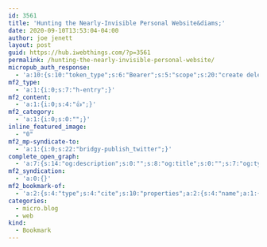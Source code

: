 ```yaml
---
id: 3561
title: 'Hunting the Nearly-Invisible Personal Website&diams;'
date: 2020-09-10T13:53:04-04:00
author: joe jenett
layout: post
guid: https://hub.iwebthings.com/?p=3561
permalink: /hunting-the-nearly-invisible-personal-website/
micropub_auth_response:
  - 'a:10:{s:10:"token_type";s:6:"Bearer";s:5:"scope";s:20:"create delete update";s:2:"me";s:27:"https://hub.iwebthings.com/";s:9:"issued_by";s:54:"https://hub.iwebthings.com/wp-json/indieauth/1.0/token";s:9:"client_id";s:20:"https://omnibear.com";s:11:"client_name";s:8:"Omnibear";s:11:"client_icon";s:29:"https://omnibear.com/logo.svg";s:9:"issued_at";i:1591353809;s:4:"user";i:1;s:13:"last_accessed";i:1599760139;}'
mf2_type:
  - 'a:1:{i:0;s:7:"h-entry";}'
mf2_content:
  - 'a:1:{i:0;s:4:"👍";}'
mf2_category:
  - 'a:1:{i:0;s:0:"";}'
inline_featured_image:
  - "0"
mf2_mp-syndicate-to:
  - 'a:1:{i:0;s:22:"bridgy-publish_twitter";}'
complete_open_graph:
  - 'a:7:{s:14:"og:description";s:0:"";s:8:"og:title";s:0:"";s:7:"og:type";s:0:"";s:12:"twitter:card";s:7:"summary";s:15:"twitter:creator";s:0:"";s:19:"twitter:description";s:0:"";s:8:"og:image";s:0:"";}'
mf2_syndication:
  - 'a:0:{}'
mf2_bookmark-of:
  - 'a:2:{s:4:"type";s:4:"cite";s:10:"properties";a:2:{s:4:"name";a:1:{i:0;s:45:"Hunting the Nearly-Invisible Personal Website";}s:3:"url";a:1:{i:0;s:67:"https://cheapskatesguide.org/articles/personal-website-hunting.html";}}}'
categories:
  - micro.blog
  - web
kind:
  - Bookmark
---
```

